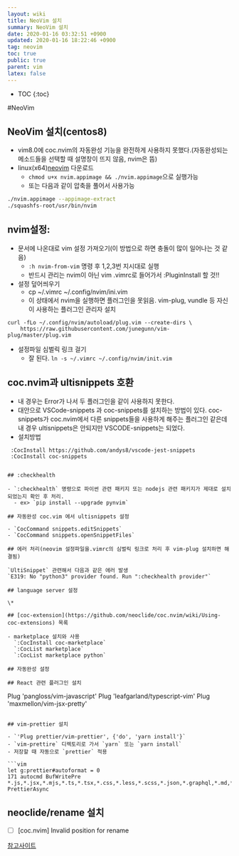 ```yaml
---
layout: wiki
title: NeoVim 설치
summary: NeoVim 설치
date: 2020-01-16 03:32:51 +0900
updated: 2020-01-16 18:22:46 +0900
tag: neovim
toc: true
public: true
parent: vim
latex: false
---
```


- TOC
  {:toc}

#NeoVim

## NeoVim 설치(centos8)

- vim8.0에 coc.nvim의 자동완성 기능을 완전하게 사용하지 못했다.(자동완성되는 메소드들을 선택할 때 설명창이 뜨지 않음, nvim은 뜸)
- linux(x64)[neovim](https://github.com/neovim/neovim/releases/) 다운로드
  - `chmod u+x nvim.appimage && ./nvim.appimage`으로 실행가능
  - 또는 다음과 같이 압축을 풀어서 사용가능

```sh
./nvim.appimage --appimage-extract
./squashfs-root/usr/bin/nvim
```

## nvim설정:

- 문서에 나온대로 vim 설정 가져오기(이 방법으로 하면 충돌이 많이 일어나는 것 같음)
  - `:h nvim-from-vim` 명령 후 1,2,3번 지시대로 실행
  - 반드시 관리는 nvim이 아닌 vim .vimrc로 들어가서 :PluginInstall 할 것!!
- 설정 덮어씌우기
  - cp ~/.vimrc ~/.config/nvim/ini.vim
  - 이 상태에서 nvim을 실행하면 플러그인을 못읽음. vim-plug, vundle 등 자신이 사용하는 플러그인 관리자 설치

```
curl -fLo ~/.config/nvim/autoload/plug.vim --create-dirs \
    https://raw.githubusercontent.com/junegunn/vim-plug/master/plug.vim
```

- 설정파일 심벌릭 링크 걸기
  - 잘 된다. `ln -s ~/.vimrc ~/.config/nvim/init.vim`

## coc.nvim과 ultisnippets 호환

- 내 경우는 Error가 나서 두 플러그인을 같이 사용하지 못한다.
- 대안으로 VSCode-snippets 과 coc-snippets를 설치하는 방법이 있다. coc-snippets가 coc.nvim에서 다른 snippets들을 사용하게 해주는 플러그인 같은데 내 경우 ultisnippets은 안되지만 VSCODE-snippets는 되었다.
- 설치방법

```
 :CocInstall https://github.com/andys8/vscode-jest-snippets
 :CocInstall coc-snippets
```

```

## :checkhealth

- `:checkhealth` 명령으로 파이썬 관련 패키지 또는 nodejs 관련 패키지가 제대로 설치되었는지 확인 후 처리.
  - ex> `pip install --upgrade pynvim`

## 자동완성 coc.vim 에서 ultisnippets 설정

- `CocCommand snippets.editSnippets`
- `CocCommand snippets.openSnippetFiles`

## 에러 처리(neovim 설정파일을.vimrc의 심벌릭 링크로 처리 후 vim-plug 설치하면 해결됨)

`UltiSnippet` 관련해서 다음과 같은 에러 발생
`E319: No "python3" provider found. Run ":checkhealth provider"`

## language server 설정

\*

## [coc-extension](https://github.com/neoclide/coc.nvim/wiki/Using-coc-extensions) 목록

- marketplace 설치와 사용
  `:CocInstall coc-marketplace`
  `:CocList marketplace`
  `:CocList marketplace python`

## 자동완성 설정

## React 관련 플러그인 설치

```

Plug 'pangloss/vim-javascript'
Plug 'leafgarland/typescript-vim'
Plug 'maxmellon/vim-jsx-pretty'

````

## vim-prettier 설치

- `'Plug prettier/vim-prettier', {'do', 'yarn install'}`
- `vim-prettire` 디렉토리로 가서 `yarn` 또는 `yarn install`
- 저장할 때 자동으로 `prettier` 적용

```vim
let g:prettier#autoformat = 0
171 autocmd BufWritePre *.js,*.jsx,*.mjs,*.ts,*.tsx,*.css,*.less,*.scss,*.json,*.graphql,*.md,*.vue,*.yaml,*.html PrettierAsync
````

## neoclide/rename 설치
* [ ] [coc.nvim] Invalid position for rename


[참고사이트](https://vimawesome.com/plugin/vim-prettier-who-speaks)

